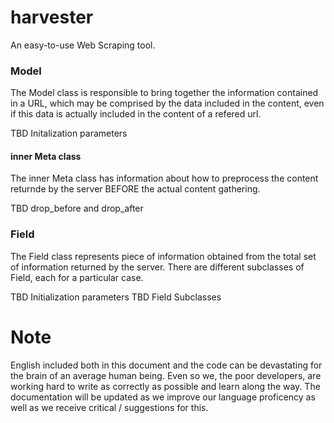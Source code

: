 # harvester

An easy-to-use Web Scraping tool.

### Model

The Model class is responsible to bring together the information contained in a URL, which may be comprised by the data
included in the content, even if this data is actually included in the content of a refered url.

TBD Initalization parameters

#### inner Meta class

The inner Meta class has information about how to preprocess the content returnde by the server BEFORE the actual
content gathering.

TBD drop_before and drop_after

### Field

The Field class represents piece of information obtained from the total set of information returned by the server.
There are different subclasses of Field, each for a particular case.

TBD Initialization parameters
TBD Field Subclasses

# Note

English included both in this document and the code can be devastating for the brain of an average human being. Even so
we, the poor developers, are working hard to write as correctly as possible and learn along the way. The documentation
will be updated as we improve our language proficency as well as we receive critical / suggestions for this.